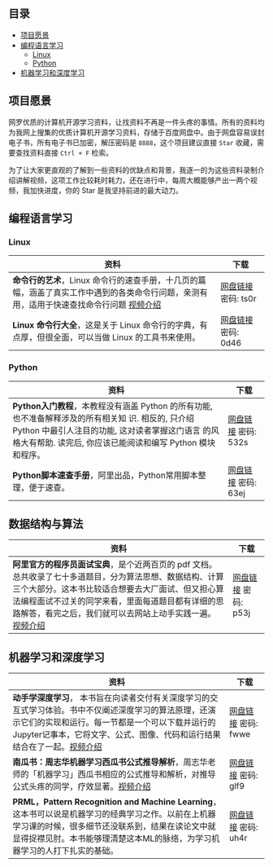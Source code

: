 ## 目录

- [项目愿景](#项目愿景)
- [编程语言学习](#编程语言学习)
  - [Linux](#Linux)
  - [Python](#Python)
- [机器学习和深度学习](#机器学习和深度学习)

## 项目愿景

网罗优质的计算机开源学习资料，让找资料不再是一件头疼的事情。所有的资料均为我网上搜集的优质计算机开源学习资料，存储于百度网盘中。由于网盘容易误封电子书，所有电子书已加密，解压密码是 `8888`，这个项目建议直接 `Star` 收藏，需要查找资料直接 `Ctrl + F` 检索。

为了让大家更直观的了解到一些资料的优缺点和背景，我逐一的为这些资料录制介绍讲解视频，这项工作比较耗时耗力，还在进行中，每周大概能够产出一两个视频，我加快进度，你的 Star 是我坚持前进的最大动力。

 ## 编程语言学习

### Linux

| 资料                                                         | 下载                                                         |
| ------------------------------------------------------------ | ------------------------------------------------------------ |
| **命令行的艺术**，Linux 命令行的速查手册，十几页的篇幅，涵盖了真实工作中遇到的各类命令行问题，亲测有用，适用于快速查找命令行问题 [视频介绍](https://www.bilibili.com/video/BV1w64y187XY) | [网盘链接](https://pan.baidu.com/s/1ucIbbrfcKt6eA6uqSJUe4w) 密码: ts0r |
| **Linux 命令行大全**，这是关于 Linux 命令行的字典，有点厚，但很全面，可以当做 Linux 的工具书来使用。 | [网盘链接](https://pan.baidu.com/s/1EVSMPZl8hyA2pYVoWRcK6g) 密码: 0d46 |

### Python

| 资料                                                         | 下载                                                         |
| ------------------------------------------------------------ | ------------------------------------------------------------ |
| **Python入门教程**，本教程没有涵盖 Python 的所有功能, 也不准备解释涉及的所有相关知 识. 相反的, 只介绍 Python 中最引人注目的功能, 这对读者掌握这门语言 的风格大有帮助. 读完后, 你应该已能阅读和编写 Python 模块和程序。 | [网盘链接](https://pan.baidu.com/s/17RhWME7sJKZGaFPCe7YaNA) 密码: 532s |
| **Python脚本速查手册**，阿里出品，Python常用脚本整理，便于速查。 | [网盘链接](https://pan.baidu.com/s/1IEbIYvrngmgivLhJ3aschw) 密码: 63ej |

## 数据结构与算法

| 资料                                                         | 下载                                                         |
| ------------------------------------------------------------ | ------------------------------------------------------------ |
| **阿里官方的程序员面试宝典**，是个近两百页的 pdf 文档。总共收录了七十多道题目，分为算法思想、数据结构、计算三个大部分。这本书比较适合想要去大厂面试、但又担心算法编程面试不过关的同学来看，里面每道题目都有详细的思路解答，看完之后，我们就可以去网站上动手实践一遍。 [视频介绍](https://www.bilibili.com/video/BV1c44y1v7Su/) | [网盘链接](https://pan.baidu.com/s/1vQ15TPAeUR4asC3cevJF5A) 密码: p53j |

## 机器学习和深度学习

| 资料                                                         | 下载                                                         |
| ------------------------------------------------------------ | ------------------------------------------------------------ |
| **动手学深度学习**， 本书旨在向读者交付有关深度学习的交互式学习体验。书中不仅阐述深度学习的算法原理，还演示它们的实现和运行。每一节都是一个可以下载并运行的 Jupyter记事本，它将文字、公式、图像、代码和运行结果结合在了一起。[视频介绍](https://www.bilibili.com/video/BV1GA411L7Pw) | [网盘链接](https://pan.baidu.com/s/1GhmWhV7z_TQjP4BBoOV-4g) 密码: fwwe |
| **南瓜书：周志华机器学习西瓜书公式推导解析**，周志华老师的「机器学习」西瓜书相应的公式推导和解析，对推导公式头疼的同学，疗效显著。[视频介绍](https://www.bilibili.com/video/BV1Uf4y1c7rc) | [网盘链接](https://pan.baidu.com/s/1_ijVWFq-EsY-Ffvt9EgdzA) 密码: glf9 |
| **PRML，Pattern Recognition and Machine Learning**，这本书可以说是机器学习的经典学习之作。以前在上机器学习课的时候，很多细节还没联系到，结果在读论文中就显得捉襟见肘。本书能够理清楚这本ML的脉络，为学习机器学习的人打下扎实的基础。 | [网盘链接](https://pan.baidu.com/s/1VeiliQi1RKBBRvn9dzvlDA) 密码: uh4r |
